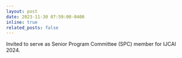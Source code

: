 ```yaml
---
layout: post
date: 2023-11-30 07:59:00-0400
inline: true
related_posts: false
---
```


Invited to serve as Senior Program Committee (SPC) member for IJCAI 2024.
